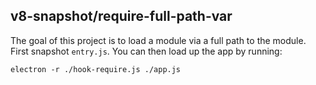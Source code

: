 ## v8-snapshot/require-full-path-var

The goal of this project is to load a module via a full path to the module. First snapshot `entry.js`. You can then load up the
app by running:

```
electron -r ./hook-require.js ./app.js
``` 
